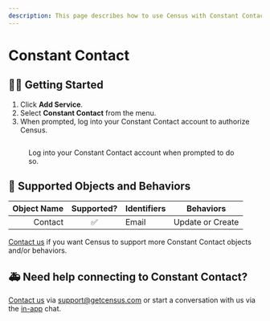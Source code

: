 ```yaml
---
description: This page describes how to use Census with Constant Contact.
---
```


# Constant Contact

## 🏃‍♀️ Getting Started

1. Click **Add Service**.
2. Select **Constant Contact** from the menu.
3. When prompted, log into your Constant Contact account to authorize Census.

<figure><img src="../.gitbook/assets/Constant Contact.png" alt=""><figcaption><p>Log into your Constant Contact account when prompted to do so.</p></figcaption></figure>

## 🔀 Supported Objects and Behaviors

| **Object Name** | **Supported?** | **Identifiers** | **Behaviors** |
| --------------: | :------------: | --------------- | ------------- |
| Contact | ✅ | Email | Update or Create |

[Contact us](mailto:support@getcensus.com) if you want Census to support more Constant Contact objects and/or behaviors.

## 🚑 Need help connecting to Constant Contact?

[Contact us](mailto:support@getcensus.com) via support@getcensus.com or start a conversation with us via the [in-app](https://app.getcensus.com) chat.
